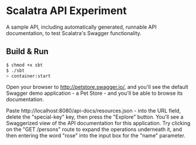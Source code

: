 Scalatra API Experiment
===========================

A sample API, including automatically generated, runnable API documentation,
to test Scalatra's Swagger functionality.

## Build & Run ##

```sh
$ chmod +x sbt
$ ./sbt
> container:start
```

Open your browser to http://petstore.swagger.io/, and you'll see the default Swagger demo application - a Pet Store - and you'll be able to browse its documentation. 

Paste http://localhost:8080/api-docs/resources.json - into the URL field, delete the "special-key" key, then press the "Explore" button. You'll see a Swaggerized view of the API documentation for this application. Try clicking on the "GET /persons" route to expand the operations underneath it, and then entering the word "rose" into the input box for the "name" parameter.
